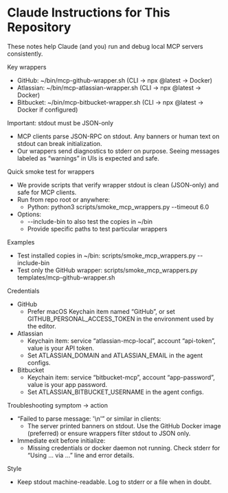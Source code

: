 # Claude Instructions for This Repository

These notes help Claude (and you) run and debug local MCP servers consistently.

Key wrappers
- GitHub: ~/bin/mcp-github-wrapper.sh (CLI → npx @latest → Docker)
- Atlassian: ~/bin/mcp-atlassian-wrapper.sh (CLI → npx @latest → Docker)
- Bitbucket: ~/bin/mcp-bitbucket-wrapper.sh (CLI → npx @latest → Docker if configured)

Important: stdout must be JSON-only
- MCP clients parse JSON-RPC on stdout. Any banners or human text on stdout can break initialization.
- Our wrappers send diagnostics to stderr on purpose. Seeing messages labeled as “warnings” in UIs is expected and safe.

Quick smoke test for wrappers
- We provide scripts that verify wrapper stdout is clean (JSON-only) and safe for MCP clients.
- Run from repo root or anywhere:
  - Python: python3 scripts/smoke_mcp_wrappers.py --timeout 6.0
- Options:
  - --include-bin to also test the copies in ~/bin
  - Provide specific paths to test particular wrappers

Examples
- Test installed copies in ~/bin: scripts/smoke_mcp_wrappers.py --include-bin
- Test only the GitHub wrapper: scripts/smoke_mcp_wrappers.py templates/mcp-github-wrapper.sh

Credentials
- GitHub
  - Prefer macOS Keychain item named “GitHub”, or set GITHUB_PERSONAL_ACCESS_TOKEN in the environment used by the editor.
- Atlassian
  - Keychain item: service “atlassian-mcp-local”, account “api-token”, value is your API token.
  - Set ATLASSIAN_DOMAIN and ATLASSIAN_EMAIL in the agent configs.
- Bitbucket
  - Keychain item: service “bitbucket-mcp”, account “app-password”, value is your app password.
  - Set ATLASSIAN_BITBUCKET_USERNAME in the agent configs.

Troubleshooting symptom → action
- “Failed to parse message: '\n'” or similar in clients:
  - The server printed banners on stdout. Use the GitHub Docker image (preferred) or ensure wrappers filter stdout to JSON only.
- Immediate exit before initialize:
  - Missing credentials or docker daemon not running. Check stderr for “Using … via …” line and error details.

Style
- Keep stdout machine-readable. Log to stderr or a file when in doubt.

